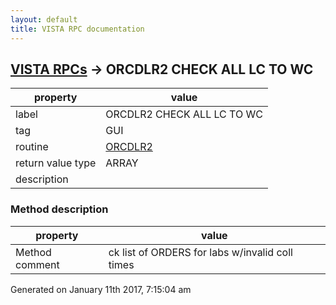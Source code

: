 ```yaml
---
layout: default
title: VISTA RPC documentation
---
```




## [VISTA RPCs](TableOfContent.md) &#8594; ORCDLR2 CHECK ALL LC TO WC 

 property | value 
--- | --- 
 label | ORCDLR2 CHECK ALL LC TO WC
 tag | GUI
 routine | [ORCDLR2](http://code.osehra.org/dox/Routine_ORCDLR2_source.html)
 return value type | ARRAY
 description | 


### Method description

 property | value 
--- | --- 
 Method comment | ck list of ORDERS for labs w/invalid coll times




 Generated on January 11th 2017, 7:15:04 am